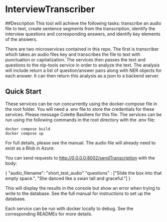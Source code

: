 # InterviewTranscriber
##Description
This tool will achieve the following tasks: transcribe an audio file to text, create sentence segments from the transcription,
identify the interview questions and corresponding answers, and identify key elements of the answers.

There are two microservices contained in this repo.  The first is transcriber which takes an audio files key 
and transcribes the file to text with punctuation or capitalization. The services then passes the text and questions to
the nlp-tools service in order to analyze the text. The analysis will include return a list of question/answer pairs 
along with NER objects for each answer. It can then return this analysis as a json to a backend server. 

## Quick Start
These services can be run concurrently using the docker-compose file in the root folder. 
You will need a .env file to store the credentials for these services. Please message Colette Basiliere for this file.
The services can be run using the following commands in the root directory with the .env file:

```
docker compose build
docker compose up
```

For full details, please see the manual. The audio file will already need to exist as a Blob in Azure. 

You can send requests to http://0.0.0.0:8002/sendTranscription with the body:

{
"audio_filename": "short_test_audio"
"questions" : ["Slide the box into that empty space.", "She danced like a swan tall and graceful."]
}

This will display the results in the console but show an error when trying to write to the database. See the full manual 
for instructions to set up the database. 

Each service can be run with docker locally to debug.  See the corresponding READMEs for more details. 
